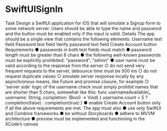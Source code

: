 # SwiftUISignIn
Task
Design a SwiftUI application for iOS that will simulate a Signup form to some network server. Users should be able to type the name and password and the button must be enabled only if the input is valid.
Details
The app should be a single view that contains the following elements: Username text field
Password text field
Verify password text field
Create Account button
Requirements
● passwords in both text fields must match
● password length must be greater than 8 chars
● the following well-known passwords must be explicitly prohibited: "password", "admin"
● user name must be valid according to the response from the server
○ do not send very frequent requests to the server, debounce time must be 500 ms
○ do not request duplicate values
○ simulate server response locally by any asynchronous means, like Future and
promise closure, for example
○ 'server side' logic of the username check must simply prohibit names that are
shorter than 5 chars, somewhat like this:
func usernameAvailable(_ username: String, completion: (Bool) -> Void) {
username.count < 5 ? completion(false) : completion(true) }
● enable Create Account button only if all the above requirements are met.
The app must also
● use only SwiftUI and Combine frameworks
● be without Storyboards
● adhere to MVVM architecture
● preview must be implemented and functioning in the XCode’s canvas

